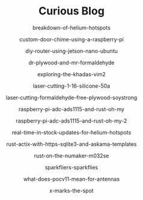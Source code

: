 <div align='center'>
<h1>Curious Blog</h1>
breakdown-of-helium-hotspots
  

custom-door-chime-using-a-raspberry-pi

diy-router-using-jetson-nano-ubuntu

dr-plywood-and-mr-formaldehyde

exploring-the-khadas-vim2

laser-cutting-1-16-silicone-50a

laser-cutting-formaldehyde-free-plywood-soystrong

raspberry-pi-adc-ads1115-and-rust-oh-my

raspberry-pi-adc-ads1115-and-rust-oh-my-2

real-time-in-stock-updates-for-helium-hotspots

rust-actix-with-https-sqlite3-and-askama-templates

rust-on-the-numaker-m032se

sparkfliers-sparkflies

what-does-pocv11-mean-for-antennas

x-marks-the-spot
</div>
